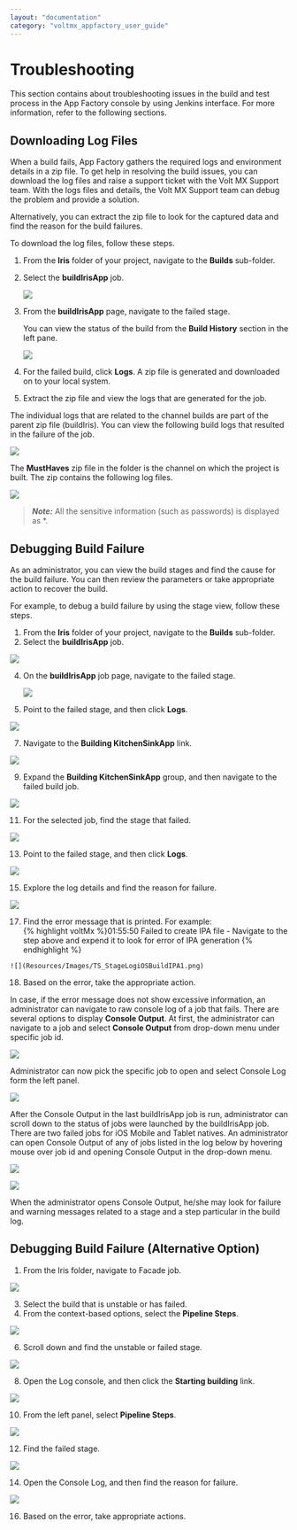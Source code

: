 ```yaml
---
layout: "documentation"
category: "voltmx_appfactory_user_guide"
---
```

                          

Troubleshooting
===============

This section contains about troubleshooting issues in the build and test process in the App Factory console by using Jenkins interface. For more information, refer to the following sections.

Downloading Log Files
---------------------

When a build fails, App Factory gathers the required logs and environment details in a zip file. To get help in resolving the build issues, you can download the log files and raise a support ticket with the Volt MX Support team. With the logs files and details, the Volt MX Support team can debug the problem and provide a solution.

Alternatively, you can extract the zip file to look for the captured data and find the reason for the build failures.

To download the log files, follow these steps.

1.  From the **Iris** folder of your project, navigate to the **Builds** sub-folder.
2.  Select the **buildIrisApp** job.
    
    ![](Resources/Images/Iris_Builds.png)
    
3.  From the **buildIrisApp** page, navigate to the failed stage.
    
    You can view the status of the build from the **Build History** section in the left pane.
    
    ![](Resources/Images/buildiris_Screenshot_Doc.png)
    
4.  For the failed build, click **Logs**. A zip file is generated and downloaded on to your local system.
5.  Extract the zip file and view the logs that are generated for the job.

The individual logs that are related to the channel builds are part of the parent zip file (buildIris). You can view the following build logs that resulted in the failure of the job.

![](Resources/Images/Zip_extract.bmp)

The **MustHaves** zip file in the folder is the channel on which the project is built. The zip contains the following log files.

![](Resources/Images/Must_Haves.png)

> **_Note:_** All the sensitive information (such as passwords) is displayed as \*.

Debugging Build Failure
-----------------------

As an administrator, you can view the build stages and find the cause for the build failure. You can then review the parameters or take appropriate action to recover the build.

For example, to debug a build failure by using the stage view, follow these steps.

1.  From the **Iris** folder of your project, navigate to the **Builds** sub-folder.
2.  Select the **buildIrisApp** job.

![](Resources/Images/Iris_Builds.png)

4.  On the **buildIrisApp** job page, navigate to the failed stage.
    
    ![](Resources/Images/TS_BuildFailView.png)
    
5.  Point to the failed stage, and then click **Logs**.

![](Resources/Images/TS_UnstableBuildLog.png)

7.  Navigate to the **Building KitchenSinkApp** link.

![](Resources/Images/TS_StageLogKitchenSink.png)

9.  Expand the **Building KitchenSinkApp** group, and then navigate to the failed build job.

![](Resources/Images/TS_StageLogKitchenSinkExpand.png)

11.  For the selected job, find the stage that failed.

![](Resources/Images/TS_BuildiOS.png)

13.  Point to the failed stage, and then click **Logs**.

![](Resources/Images/TS_BuildiOSFailStage.png)

15.  Explore the log details and find the reason for failure.

![](Resources/Images/TS_StageLogiOSBuildIPA.png)

17.  Find the error message that is printed. For example:  
    {% highlight voltMx %}01:55:50 Failed to create IPA file - Navigate to the step above and expend it to look for error of IPA generation
    {% endhighlight %}
    
    ![](Resources/Images/TS_StageLogiOSBuildIPA1.png)
    
18.  Based on the error, take the appropriate action.

In case, if the error message does not show excessive information, an administrator can navigate to raw console log of a job that fails. There are several options to display **Console Output**. At first, the administrator can navigate to a job and select **Console Output** from drop-down menu under specific job id.

![](Resources/Images/TS_SelectConsoleOutput.png)

Administrator can now pick the specific job to open and select Console Log form the left panel.

![](Resources/Images/TS_ConsoleOutput.png)

After the Console Output in the last buildIrisApp job is run, administrator can scroll down to the status of jobs were launched by the buildIrisApp job. There are two failed jobs for iOS Mobile and Tablet natives. An administrator can open Console Output of any of jobs listed in the log below by hovering mouse over job id and opening Console Output in the drop-down menu.

![](Resources/Images/TS_ConsoleOutputJobID.png)

![](Resources/Images/TS_ConsoleOutputJobID1.png)

When the administrator opens Console Output, he/she may look for failure and warning messages related to a stage and a step particular in the build log.

Debugging Build Failure (Alternative Option)
--------------------------------------------

1.  From the Iris folder, navigate to Facade job.

![](Resources/Images/Iris_Builds.png)

3.  Select the build that is unstable or has failed.
4.  From the context-based options, select the **Pipeline Steps**.

![](Resources/Images/TS_BuildHistoryPipeline.png)

6.  Scroll down and find the unstable or failed stage.

![](Resources/Images/TS_PipelineLog.png)

8.  Open the Log console, and then click the **Starting building** link.

![](Resources/Images/TS_StartingBuild.png)

10.  From the left panel, select **Pipeline Steps**.

![](Resources/Images/TS_PipelineSteps.png)

12.  Find the failed stage.

![](Resources/Images/TS_NavigateFailedStage.png)

14.  Open the Console Log, and then find the reason for failure.

![](Resources/Images/TS_FailureLogTrack.png)

16.  Based on the error, take appropriate actions.
